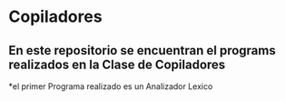# Copiladores

## En este repositorio se encuentran el programs realizados en la Clase de Copiladores 
*el primer Programa realizado es un Analizador Lexico
